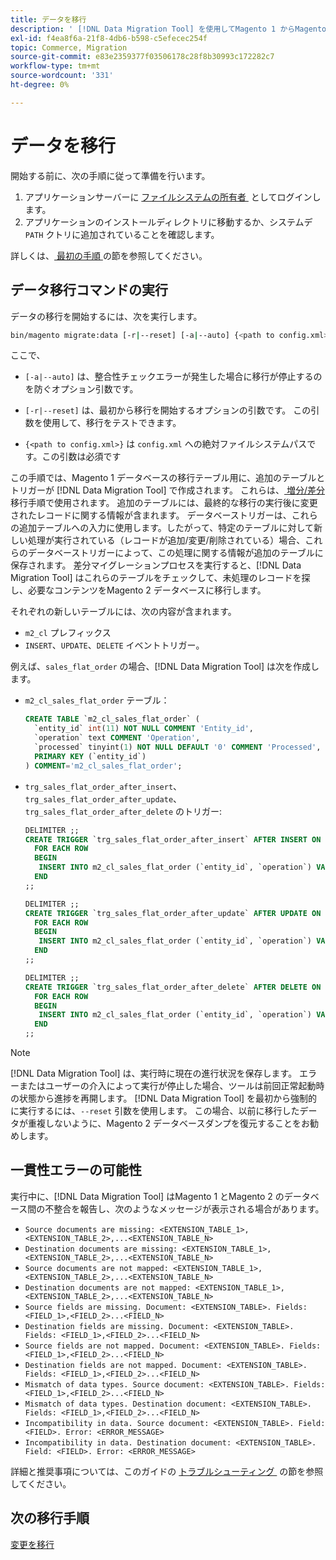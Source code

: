 ```yaml
---
title: データを移行
description: ' [!DNL Data Migration Tool] を使用してMagento 1 からMagento 2 へのデータ移行を開始する方法を説明します。'
exl-id: f4ea8f6a-21f8-4db6-b598-c5efecec254f
topic: Commerce, Migration
source-git-commit: e83e2359377f03506178c28f8b30993c172282c7
workflow-type: tm+mt
source-wordcount: '331'
ht-degree: 0%

---
```


# データを移行

開始する前に、次の手順に従って準備を行います。

1. アプリケーションサーバーに [&#x200B; ファイルシステムの所有者 &#x200B;](../../../installation/prerequisites/file-system/overview.md) としてログインします。
1. アプリケーションのインストールディレクトリに移動するか、システムデ `PATH` クトリに追加されていることを確認します。

詳しくは、[&#x200B; 最初の手順 &#x200B;](overview.md#first-steps) の節を参照してください。

## データ移行コマンドの実行

データの移行を開始するには、次を実行します。

```bash
bin/magento migrate:data [-r|--reset] [-a|--auto] {<path to config.xml>}
```

ここで、

* `[-a|--auto]` は、整合性チェックエラーが発生した場合に移行が停止するのを防ぐオプション引数です。

* `[-r|--reset]` は、最初から移行を開始するオプションの引数です。 この引数を使用して、移行をテストできます。

* `{<path to config.xml>}` は `config.xml` への絶対ファイルシステムパスです。この引数は必須です

この手順では、Magento 1 データベースの移行テーブル用に、追加のテーブルとトリガーが [!DNL Data Migration Tool] で作成されます。 これらは、[&#x200B; 増分/差分 &#x200B;](delta.md) 移行手順で使用されます。 追加のテーブルには、最終的な移行の実行後に変更されたレコードに関する情報が含まれます。 データベーストリガーは、これらの追加テーブルへの入力に使用します。したがって、特定のテーブルに対して新しい処理が実行されている（レコードが追加/変更/削除されている）場合、これらのデータベーストリガーによって、この処理に関する情報が追加のテーブルに保存されます。 差分マイグレーションプロセスを実行すると、[!DNL Data Migration Tool] はこれらのテーブルをチェックして、未処理のレコードを探し、必要なコンテンツをMagento 2 データベースに移行します。

それぞれの新しいテーブルには、次の内容が含まれます。

* `m2_cl` プレフィックス
* `INSERT`、`UPDATE`、`DELETE` イベントトリガー。

例えば、`sales_flat_order` の場合、[!DNL Data Migration Tool] は次を作成します。

* `m2_cl_sales_flat_order` テーブル：

  ```sql
  CREATE TABLE `m2_cl_sales_flat_order` (
    `entity_id` int(11) NOT NULL COMMENT 'Entity_id',
    `operation` text COMMENT 'Operation',
    `processed` tinyint(1) NOT NULL DEFAULT '0' COMMENT 'Processed',
    PRIMARY KEY (`entity_id`)
  ) COMMENT='m2_cl_sales_flat_order';
  ```

* `trg_sales_flat_order_after_insert`、`trg_sales_flat_order_after_update`、`trg_sales_flat_order_after_delete` のトリガー:

  ```sql
  DELIMITER ;;
  CREATE TRIGGER `trg_sales_flat_order_after_insert` AFTER INSERT ON `sales_flat_order`
    FOR EACH ROW
    BEGIN
     INSERT INTO m2_cl_sales_flat_order (`entity_id`, `operation`) VALUES (NEW.entity_id, 'INSERT')ON DUPLICATE KEY UPDATE operation = 'INSERT';
    END
  ;;
  
  DELIMITER ;;
  CREATE TRIGGER `trg_sales_flat_order_after_update` AFTER UPDATE ON `sales_flat_order`
    FOR EACH ROW
    BEGIN
     INSERT INTO m2_cl_sales_flat_order (`entity_id`, `operation`) VALUES (NEW.entity_id, 'UPDATE') ON DUPLICATE KEY UPDATE operation = 'UPDATE';
    END
  ;;
  
  DELIMITER ;;
  CREATE TRIGGER `trg_sales_flat_order_after_delete` AFTER DELETE ON `sales_flat_order`
    FOR EACH ROW
    BEGIN
     INSERT INTO m2_cl_sales_flat_order (`entity_id`, `operation`) VALUES (OLD.entity_id, 'DELETE')ON DUPLICATE KEY UPDATE operation = 'DELETE';
    END
  ;;
  ```

>[!NOTE]
>
>[!DNL Data Migration Tool] は、実行時に現在の進行状況を保存します。 エラーまたはユーザーの介入によって実行が停止した場合、ツールは前回正常起動時の状態から進捗を再開します。 [!DNL Data Migration Tool] を最初から強制的に実行するには、`--reset` 引数を使用します。 この場合、以前に移行したデータが重複しないように、Magento 2 データベースダンプを復元することをお勧めします。


## 一貫性エラーの可能性

実行中に、[!DNL Data Migration Tool] はMagento 1 とMagento 2 のデータベース間の不整合を報告し、次のようなメッセージが表示される場合があります。

* `Source documents are missing: <EXTENSION_TABLE_1>,<EXTENSION_TABLE_2>,...<EXTENSION_TABLE_N>`
* `Destination documents are missing: <EXTENSION_TABLE_1>,<EXTENSION_TABLE_2>,...<EXTENSION_TABLE_N>`
* `Source documents are not mapped: <EXTENSION_TABLE_1>,<EXTENSION_TABLE_2>,...<EXTENSION_TABLE_N>`
* `Destination documents are not mapped: <EXTENSION_TABLE_1>,<EXTENSION_TABLE_2>,...<EXTENSION_TABLE_N>`
* `Source fields are missing. Document: <EXTENSION_TABLE>. Fields: <FIELD_1>,<FIELD_2>...<FIELD_N>`
* `Destination fields are missing. Document: <EXTENSION_TABLE>. Fields: <FIELD_1>,<FIELD_2>...<FIELD_N>`
* `Source fields are not mapped. Document: <EXTENSION_TABLE>. Fields: <FIELD_1>,<FIELD_2>...<FIELD_N>`
* `Destination fields are not mapped. Document: <EXTENSION_TABLE>. Fields: <FIELD_1>,<FIELD_2>...<FIELD_N>`
* `Mismatch of data types. Source document: <EXTENSION_TABLE>. Fields: <FIELD_1>,<FIELD_2>...<FIELD_N>`
* `Mismatch of data types. Destination document: <EXTENSION_TABLE>. Fields: <FIELD_1>,<FIELD_2>...<FIELD_N>`
* `Incompatibility in data. Source document: <EXTENSION_TABLE>. Field: <FIELD>. Error: <ERROR_MESSAGE>`
* `Incompatibility in data. Destination document: <EXTENSION_TABLE>. Field: <FIELD>. Error: <ERROR_MESSAGE>`

詳細と推奨事項については、このガイドの [&#x200B; トラブルシューティング &#x200B;](https://support.magento.com/hc/en-us/articles/360033020451) の節を参照してください。

## 次の移行手順

[変更を移行](delta.md)
